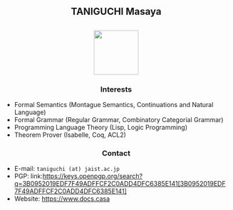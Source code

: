 <h2 align="center">TANIGUCHI Masaya<h2>

<p align="center">
  <img width="100" src="https://3.bp.blogspot.com/-KWoDv_DTebY/UWgWUHqfceI/AAAAAAAAQAM/LF-vpCh5NTA/s1600/cafe_mark.png"><br>
</p>

<h3 align="center">Interests</h3>

- Formal Semantics (Montague Semantics, Continuations and Natural Language)
- Formal Grammar (Regular Grammar, Combinatory Categorial Grammar)
- Programming Language Theory (Lisp, Logic Programming)
- Theorem Prover (Isabelle, Coq, ACL2)

<h3 align="center">Contact</h3>

- E-mail: `taniguchi (at) jaist.ac.jp`
- PGP: link:https://keys.openpgp.org/search?q=3B0952019EDF7F49ADFFCF2C0ADD4DFC6385E141[3B0952019EDF7F49ADFFCF2C0ADD4DFC6385E141]
- Website: https://www.docs.casa
